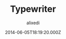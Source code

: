 ---
title: Typewriter
github: https://github.com/alixedi/typewriter
demo: https://alixedi.github.io/typewriter/
author: alixedi
ssg:
  - Jekyll
cms:
  - No Cms
date: 2014-06-05T18:19:20.000Z
description: A simple and beautiful theme for Jekyll
stale: true
draft: true
---